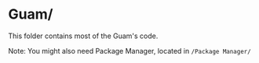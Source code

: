 # Guam/

This folder contains most of the Guam's code.

Note: You might also need Package Manager, located in `/Package Manager/`